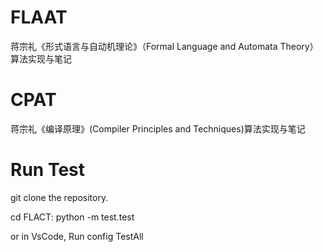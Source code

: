 # FLAAT
蒋宗礼《形式语言与自动机理论》（Formal Language and Automata Theory）算法实现与笔记


# CPAT
蒋宗礼《编译原理》(Compiler Principles and Techniques)算法实现与笔记

# Run Test
git clone the repository.

cd FLACT:
python -m test.test

or in VsCode, Run config TestAll